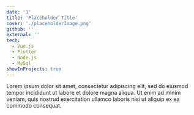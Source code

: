 ```yaml
---
date: '1'
title: 'Placeholder Title'
cover: './placeholderImage.png'
github: ''
external: ''
tech:
  - Vue.js
  - Flutter
  - Node.js
  - MySql
showInProjects: true
---
```


Lorem ipsum dolor sit amet, consectetur adipiscing elit, sed do eiusmod tempor incididunt ut labore et dolore magna aliqua. Ut enim ad minim veniam, quis nostrud exercitation ullamco laboris nisi ut aliquip ex ea commodo consequat.
